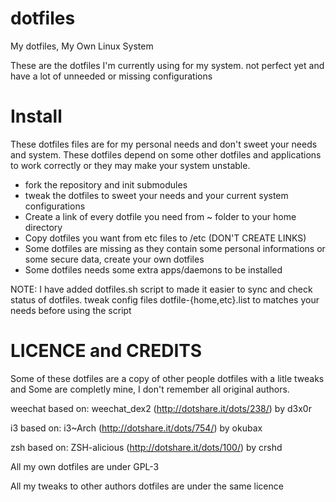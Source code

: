 dotfiles
========

My dotfiles, My Own Linux System

These are the dotfiles I'm currently using for my system. not perfect yet and
have a lot of unneeded or missing configurations

Install
========

These dotfiles files are for my personal needs and don't sweet your needs and
system. These dotfiles depend on some other dotfiles and applications to work
correctly or they may make your system unstable.

* fork the repository and init submodules
* tweak the dotfiles to sweet your needs and your current system configurations
* Create a link of every dotfile you need from ~ folder to your home directory
* Copy dotfiles you want from etc files to /etc (DON'T CREATE LINKS)
* Some dotfiles are missing as they contain some personal informations or some
  secure data, create your own dotfiles
* Some dotfiles needs some extra apps/daemons to be installed

NOTE: I have added dotfiles.sh script to made it easier to sync and check
status of dotfiles. tweak config files dotfile-{home,etc}.list to matches your
needs before using the script

LICENCE and CREDITS
=========

Some of these dotfiles are a copy of other people dotfiles with a litle tweaks
and Some are completly mine, I don't remember all original authors.

weechat based on: weechat\_dex2 (http://dotshare.it/dots/238/) by d3x0r

i3 based on: i3~Arch (http://dotshare.it/dots/754/) by okubax

zsh based on: ZSH-alicious (http://dotshare.it/dots/100/) by crshd


All my own dotfiles are under GPL-3

All my tweaks to other authors dotfiles are under the same licence
